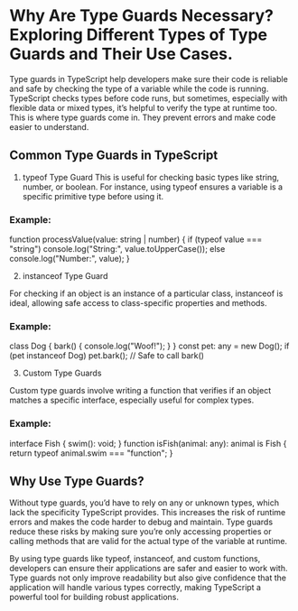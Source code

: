 # Why Are Type Guards Necessary? Exploring Different Types of Type Guards and Their Use Cases.

Type guards in TypeScript help developers make sure their code is reliable and safe by checking the type of a variable while the code is running. TypeScript checks types before code runs, but sometimes, especially with flexible data or mixed types, it’s helpful to verify the type at runtime too. This is where type guards come in. They prevent errors and make code easier to understand.


## Common Type Guards in TypeScript

1. typeof Type Guard
This is useful for checking basic types like string, number, or boolean. For instance, using typeof ensures a variable is a specific primitive type before using it.

### Example:
function processValue(value: string | number) {
  if (typeof value === "string") console.log("String:", value.toUpperCase());
  else console.log("Number:", value);
}

2. instanceof Type Guard

For checking if an object is an instance of a particular class, instanceof is ideal, allowing safe access to class-specific properties and methods.

### Example:
class Dog { bark() { console.log("Woof!"); } }
const pet: any = new Dog();
if (pet instanceof Dog) pet.bark(); // Safe to call bark()

3. Custom Type Guards

Custom type guards involve writing a function that verifies if an object matches a specific interface, especially useful for complex types.

### Example:
interface Fish { swim(): void; }
function isFish(animal: any): animal is Fish {
  return typeof animal.swim === "function";
}

## Why Use Type Guards?
Without type guards, you’d have to rely on any or unknown types, which lack the specificity TypeScript provides. This increases the risk of runtime errors and makes the code harder to debug and maintain. Type guards reduce these risks by making sure you’re only accessing properties or calling methods that are valid for the actual type of the variable at runtime.

By using type guards like typeof, instanceof, and custom functions, developers can ensure their applications are safer and easier to work with. Type guards not only improve readability but also give confidence that the application will handle various types correctly, making TypeScript a powerful tool for building robust applications.